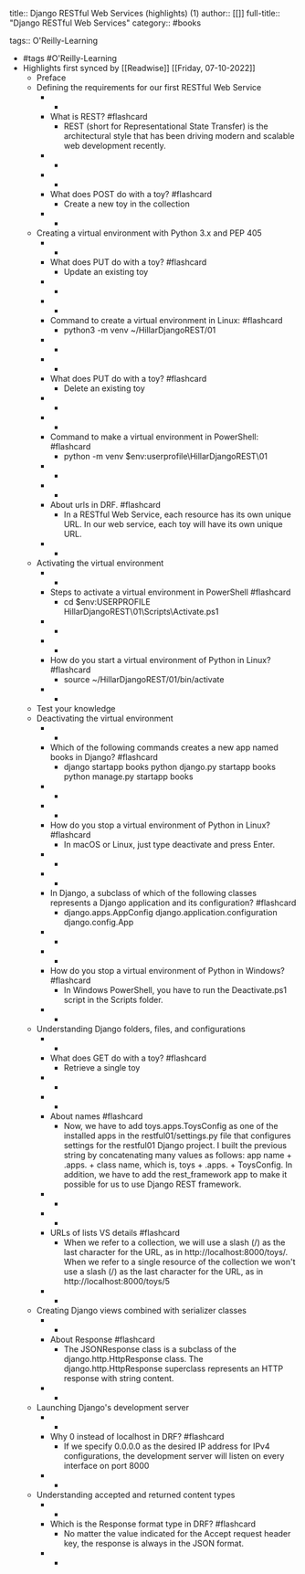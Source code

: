 title:: Django RESTful Web Services (highlights) (1)
author:: [[]]
full-title:: "Django RESTful Web Services"
category:: #books

tags:: O'Reilly-Learning

- #tags #O'Reilly-Learning
- Highlights first synced by [[Readwise]] [[Friday, 07-10-2022]]
	- Preface
	- Defining the requirements for our first RESTful Web Service
		- -
		- What is REST? #flashcard
			- REST (short for Representational State Transfer) is the architectural style that has been driving modern and scalable web development recently.
		- -
		- -
		- What does POST do with a toy? #flashcard
			- Create a new toy in the collection
		- -
	- Creating a virtual environment with Python 3.x and PEP 405
		- -
		- What does PUT do with a toy? #flashcard
			- Update an existing toy
		- -
		- -
		- Command to create a virtual environment in Linux: #flashcard
			- python3 -m venv ~/HillarDjangoREST/01
		- -
		- -
		- What does PUT do with a toy? #flashcard
			- Delete an existing toy
		- -
		- -
		- Command to make a virtual environment in PowerShell: #flashcard
			- python -m venv $env:userprofile\HillarDjangoREST\01
		- -
		- -
		- About urls in DRF. #flashcard
			- In a RESTful Web Service, each resource has its own unique URL. In our web service, each toy will have its own unique URL.
		- -
	- Activating the virtual environment
		- -
		- Steps to activate a virtual environment in PowerShell #flashcard
			- cd $env:USERPROFILE
			    HillarDjangoREST\01\Scripts\Activate.ps1
		- -
		- -
		- How do you start a virtual environment of Python in Linux? #flashcard
			- source ~/HillarDjangoREST/01/bin/activate
		- -
	- Test your knowledge
	- Deactivating the virtual environment
		- -
		- Which of the following commands creates a new app named books in Django? #flashcard
			- django startapp books
			  python django.py startapp books
			  python manage.py startapp books
		- -
		- -
		- How do you stop a virtual environment of Python in Linux? #flashcard
			- In macOS or Linux, just type deactivate and press Enter.
		- -
		- -
		- In Django, a subclass of which of the following classes represents a Django application and its configuration? #flashcard
			- django.apps.AppConfig
			  django.application.configuration
			  django.config.App
		- -
		- -
		- How do you stop a virtual environment of Python in Windows? #flashcard
			- In Windows PowerShell, you have to run the Deactivate.ps1 script in the Scripts folder.
		- -
	- Understanding Django folders, files, and configurations
		- -
		- What does GET do with a toy? #flashcard
			- Retrieve a single toy
		- -
		- -
		- About names #flashcard
			- Now, we have to add toys.apps.ToysConfig as one of the installed apps in the restful01/settings.py file that configures settings for the restful01 Django project. I built the previous string by concatenating many values as follows: app name + .apps. + class name, which is, toys + .apps. + ToysConfig. In addition, we have to add the rest_framework app to make it possible for us to use Django REST framework.
		- -
		- -
		- URLs of lists VS details #flashcard
			- When we refer to a collection, we will use a slash (/) as the last character for the URL, as in http://localhost:8000/toys/. When we refer to a single resource of the collection we won't use a slash (/) as the last character for the URL, as in http://localhost:8000/toys/5
		- -
	- Creating Django views combined with serializer classes
		- -
		- About Response #flashcard
			- The JSONResponse class is a subclass of the django.http.HttpResponse class. The django.http.HttpResponse superclass represents an HTTP response with string content.
		- -
	- Launching Django's development server
		- -
		- Why 0 instead of localhost in DRF? #flashcard
			- If we specify 0.0.0.0 as the desired IP address for IPv4 configurations, the development server will listen on every interface on port 8000
		- -
	- Understanding accepted and returned content types
		- -
		- Which is the Response format type in DRF? #flashcard
			- No matter the value indicated for the Accept request header key, the response is always in the JSON format.
		- -